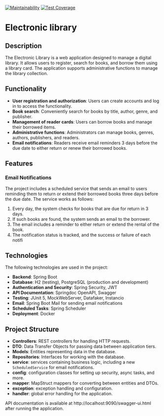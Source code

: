 [![Maintainability](https://api.codeclimate.com/v1/badges/ff151c01509f83514e84/maintainability)](https://codeclimate.com/github/DariaKarpova3108/library/maintainability)
[![Test Coverage](https://api.codeclimate.com/v1/badges/ff151c01509f83514e84/test_coverage)](https://codeclimate.com/github/DariaKarpova3108/library/test_coverage)

# Electronic library


## Description
The Electronic Library is a web application designed to manage a digital library. It allows users to register, search for books, and borrow them using a library card. The application supports administrative functions to manage the library collection.

## Functionality
- **User registration and authorization**: Users can create accounts and log in to access the functionality.
- **Book search**: Conveniently search for books by title, author, genre, and publisher.
- **Management of reader cards**: Users can borrow books and manage their borrowed items.
- **Administrative functions**: Administrators can manage books, genres, authors, publishers, and readers.
- **Email notifications**: Readers receive email reminders 3 days before the due date to either return or renew their borrowed books.

## Features
### Email Notifications
The project includes a scheduled service that sends an email to users reminding them to return or extend their borrowed books three days before the due date. The service works as follows:
1. Every day, the system checks for books that are due for return in 3 days.
2. If such books are found, the system sends an email to the borrower.
3. The email includes a reminder to either return or extend the rental of the book.
4. The notification status is tracked, and the success or failure of each notifi

## Technologies
The following technologies are used in the project:
- **Backend**: Spring Boot
- **Database**: H2 (testing), PostgreSQL (production and development)
- **Authentication and Security**: Spring Security, JWT
- **API Documentation**: Springdoc OpenAPI, Swagger
- **Testing**: JUnit 5, MockWebServer, Datafaker, Instancio
- **Email**: Spring Boot Mail for sending email notifications
- **Scheduled Tasks**: Spring Scheduler
- **Deployment**: Docker

## Project Structure
- **Controllers**: REST controllers for handling HTTP requests.
- **DTO**: Data Transfer Objects for passing data between application tiers.
- **Models**: Entities representing data in the database.
- **Repositories**: Interfaces for working with the database.
- **service**: services containing business logic, including a new `ScheduledService` for email notifications.
- **config**: configuration classes for setting up security, async tasks, and more.
- **mapper**: MapStruct mappers for converting between entities and DTOs.
- **exception**: exception handling and configuration.
- **handler**: global error handling for the application.

API documentation is available at http://localhost:9090/swagger-ui.html after running the application.
